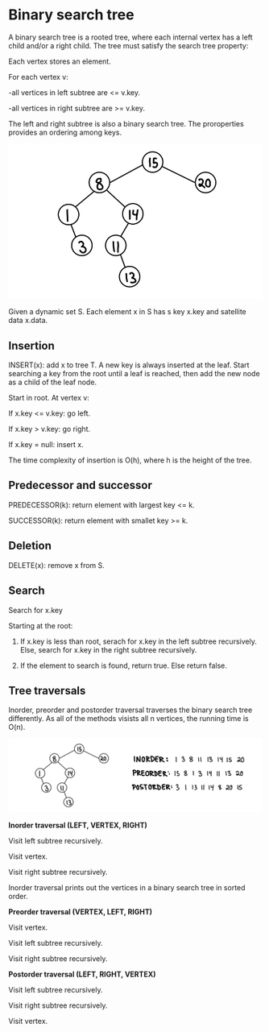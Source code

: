 # Binary search tree

A binary search tree is a rooted tree, where each internal vertex has a left child and/or a right child. The tree must satisfy the search tree property:

Each vertex stores an element.


For each vertex v:

-all vertices in left subtree are <= v.key.

-all vertices in right subtree are >= v.key.

The left and right subtree is also a binary search tree. The proroperties provides an ordering among keys.

![binary_tree_illustration](images_binary_search_tree/binary_search_tree1.jpg)

Given a dynamic set S. Each element x in S has s key x.key and satellite data x.data. 



## Insertion
INSERT(x): add x to tree T. A new key is always inserted at the leaf. Start searching a key from the root until a leaf is reached, then add the new node as a child of the leaf node.

Start in root. At vertex v:

If x.key <= v.key: go left.

If x.key > v.key: go right.

If x.key = null: insert x.

The time complexity of insertion is O(h), where h is the height of the tree.

## Predecessor and successor
PREDECESSOR(k): return element with largest key <= k.

SUCCESSOR(k): return element with smallet key >= k.


## Deletion

DELETE(x): remove x from S.

## Search

Search for x.key

Starting at the root:

1. If x.key is less than root, serach for x.key in the left subtree recursively. Else, search for x.key in the right subtree recursively.

2. If the element to search is found, return true. Else return false.


## Tree traversals

Inorder, preorder and postorder traversal traverses the binary search tree differently. As all of the methods visists all n vertices, the running time is O(n).

![tree_traversal](images_binary_search_tree/tree_traversal.jpg)

**Inorder traversal (LEFT, VERTEX, RIGHT)**

Visit left subtree recursively.

Visit vertex.

Visit right subtree recursively.


Inorder traversal prints out the vertices in a binary search tree in sorted order.

**Preorder traversal (VERTEX, LEFT, RIGHT)**

Visit vertex.

Visit left subtree recursively.

Visit right subtree recursively.

**Postorder traversal (LEFT, RIGHT, VERTEX)**

Visit left subtree recursively.

Visit right subtree recursively.

Visit vertex.


